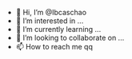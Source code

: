 - 👋 Hi, I’m @Ibcaschao
- 👀 I’m interested in ...
- 🌱 I’m currently learning ...
- 💞️ I’m looking to collaborate on ...
- 📫 How to reach me qq

<!---
Ibcaschao/Ibcaschao is a ✨ special ✨ repository because its `README.md` (this file) appears on your GitHub profile.
You can click the Preview link to take a look at your changes.
--->
